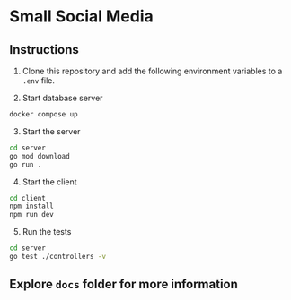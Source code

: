 # Small Social Media

## Instructions

1. Clone this repository and add the following environment variables to a `.env` file.

2. Start database server

```bash
docker compose up
```

3. Start the server

```bash
cd server
go mod download
go run .
```

4. Start the client

```bash
cd client
npm install
npm run dev
```

5. Run the tests

```bash
cd server
go test ./controllers -v
```

## Explore `docs` folder for more information
